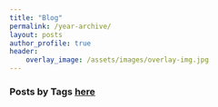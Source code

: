 ```yaml
---
title: "Blog"
permalink: /year-archive/
layout: posts
author_profile: true
header:
    overlay_image: /assets/images/overlay-img.jpg
---
```


### Posts by <strong><i class="fas fa-fw fa-tags" aria-hidden="true"></i>  Tags [here](/tags)
